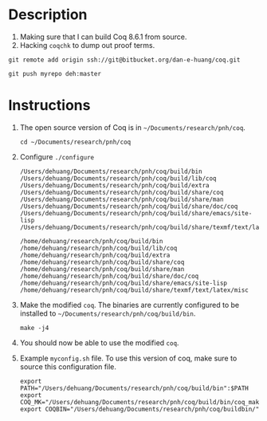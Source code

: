 # Description

1. Making sure that I can build Coq 8.6.1 from source.
2. Hacking `coqchk` to dump out proof terms.

```
git remote add origin ssh://git@bitbucket.org/dan-e-huang/coq.git
```

```
git push myrepo deh:master
```

# Instructions

1. The open source version of Coq is in `~/Documents/research/pnh/coq`.

    ```
    cd ~/Documents/research/pnh/coq
    ```

2. Configure `./configure`

	```
	/Users/dehuang/Documents/research/pnh/coq/build/bin
	/Users/dehuang/Documents/research/pnh/coq/build/lib/coq
	/Users/dehuang/Documents/research/pnh/coq/build/extra
	/Users/dehuang/Documents/research/pnh/coq/build/share/coq
	/Users/dehuang/Documents/research/pnh/coq/build/share/man
	/Users/dehuang/Documents/research/pnh/coq/build/share/doc/coq
	/Users/dehuang/Documents/research/pnh/coq/build/share/emacs/site-lisp
	/Users/dehuang/Documents/research/pnh/coq/build/share/texmf/text/latex/misc
	```

	
	```
	/home/dehuang/research/pnh/coq/build/bin
	/home/dehuang/research/pnh/coq/build/lib/coq
	/home/dehuang/research/pnh/coq/build/extra
	/home/dehuang/research/pnh/coq/build/share/coq
	/home/dehuang/research/pnh/coq/build/share/man
	/home/dehuang/research/pnh/coq/build/share/doc/coq
	/home/dehuang/research/pnh/coq/build/share/emacs/site-lisp
	/home/dehuang/research/pnh/coq/build/share/texmf/text/latex/misc
	```

3. Make the modified `coq`. The binaries are currently configured to be installed to `~/Documents/research/pnh/coq/build/bin`.

    ```
    make -j4
    ```

4. You should now be able to use the modified `coq`. 

5. Example `myconfig.sh` file. To use this version of coq, make sure to source this configuration file.

	```
	export PATH="/Users/dehuang/Documents/research/pnh/coq/build/bin":$PATH
	export COQ_MK="/Users/dehuang/Documents/research/pnh/coq/build/bin/coq_makefile"
	export COQBIN="/Users/dehuang/Documents/research/pnh/coq/buildbin/"
	```
